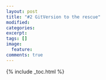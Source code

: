 ```yaml
---
layout: post
title: "#2 GitVersion to the rescue"
modified:
categories:
excerpt:
tags: []
image:
  feature:
comments: true
---
```


{% include _toc.html %}  
<br/>
